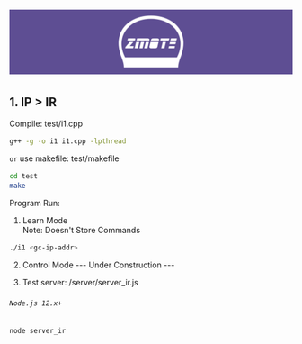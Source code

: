 # <p align="center"><img src="zmote-logo3.png"></p>
## 1. IP > IR
Compile: test/i1.cpp
```bash
g++ -g -o i1 i1.cpp -lpthread
```
`or` use makefile: test/makefile
```bash
cd test
make
```
Program Run:
1. Learn Mode
<br>	Note: Doesn't Store Commands
```bash
./i1 <gc-ip-addr>
```

2. Control Mode
--- Under Construction ---

3. Test server: /server/server_ir.js
###### `Node.js 12.x+`
```bash
node server_ir
```
